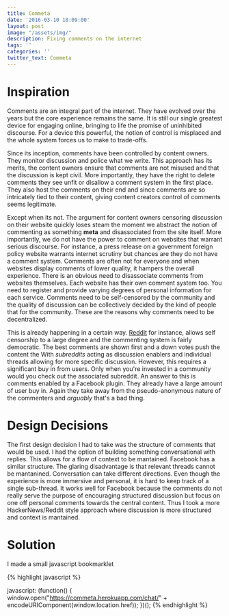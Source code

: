 ```yaml
---
title: Commeta
date: '2016-03-10 18:09:00'
layout: post
image: "/assets/img/"
description: Fixing comments on the internet
tags: ''
categories: ''
twitter_text: Commeta
---
```

# Inspiration

Comments are an integral part of the internet. They have evolved over the years but the core experience remains the same. It is still our single greatest device for engaging online, bringing to life the promise of uninhibited discourse. For a device this powerful, the notion of control is misplaced and the whole system forces us to make to trade-offs.

Since its inception, comments have been controlled by content owners. They monitor discussion and police what we write. This approach has its merits, the content owners ensure that comments are not misused and that the discussion is kept civil. More importantly, they have the right to delete comments they see unfit or disallow a comment system in the first place. They also host the comments on their end and since comments are so intricately tied to their content, giving content creators control of comments seems legitimate. 


Except when its not. The argument for content owners censoring discussion on their website quickly loses steam the moment we abstract the notion of commenting as something **meta** and disassociated from the site itself. More importantly, we do not have the power to comment on websites that warrant serious discourse. For instance, a press release on a government foreign policy website warrants internet scrutiny but chances are they do not have a comment system. Comments are often not for everyone and when websites display comments of lower quality, it hampers the overall experience. There is an obvious need to disassociate comments from websites themselves. Each website has their own comment system too. You need to register and provide varying degrees of personal information for each service. Comments need to be self-censored by the community and the quality of discussion can be collectively decided by the kind of people that for the community. These are the reasons why comments need to be decentralized. 


This is already happening in a certain way. [Reddit](https://www.reddit.com/) for instance, allows self censorship to a large degree and the commenting system is fairly democratic. The best comments are shown first and a down votes push the content the With *subreddits* acting as discussion enablers and individual threads allowing for more specific discussion. However, this requires a significant buy in from users. Only when you're invested in a community would you check out the associated subreddit. An answer to this is comments enabled by a Facebook plugin. They already have a large amount of user buy in. Again they take away from the pseudo-anonymous nature of the commenters and _arguably_ that's a bad thing. 

# Design Decisions

The first design decision I had to take was the structure of comments that would be used. I had the option of building something conversational with replies. This allows for a flow of context to be mantained. Facebook has a similar structure. The glaring disadvantage is that relevant threads cannot be mantanined. Conversation can take different directions. Even though the experience is more immersive and personal, it is hard to keep track of a single sub-thread. It works well for Facebook because the comments do not really serve the purpose of encouraging structured discussion but focus on one off personal comments towards the central content. Thus I took a more HackerNews/Reddit style approach where discussion is more structured and context is mantained. 

# Solution

I made a small javascript bookmarklet

{% highlight javascript %}

javascript: (function() {
    window.open("https://commeta.herokuapp.com/chat/" + encodeURIComponent(window.location.href));
})();
{% endhighlight %}




